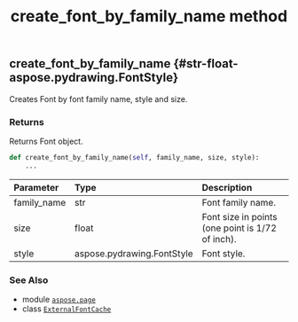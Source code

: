 ﻿---
title: create_font_by_family_name method
second_title: Aspose.Page for Python via .NET API References
description: 
type: docs
weight: 20
url: /python-net/aspose.page/externalfontcache/create_font_by_family_name/
is_root: false
---

## create_font_by_family_name {#str-float-aspose.pydrawing.FontStyle}

Creates Font by font family name, style and size.


### Returns 


Returns Font object.


```python
def create_font_by_family_name(self, family_name, size, style):
    ...
```


| Parameter | Type | Description |
| :- | :- | :- |
| family_name | str | Font family name. |
| size | float | Font size in points (one point is 1/72 of inch). |
| style | aspose.pydrawing.FontStyle | Font style. |



### See Also
* module [`aspose.page`](../../)
* class [`ExternalFontCache`](/page/python-net/aspose.page/externalfontcache)
